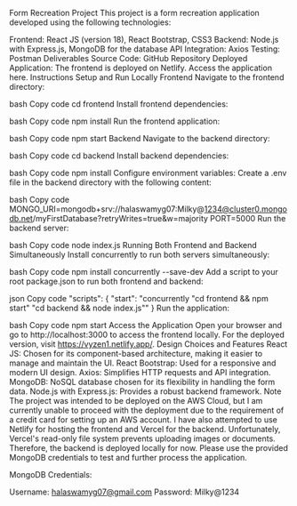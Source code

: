Form Recreation Project
This project is a form recreation application developed using the following technologies:

Frontend: React JS (version 18), React Bootstrap, CSS3
Backend: Node.js with Express.js, MongoDB for the database
API Integration: Axios
Testing: Postman
Deliverables
Source Code: GitHub Repository
Deployed Application: The frontend is deployed on Netlify. Access the application here.
Instructions
Setup and Run Locally
Frontend
Navigate to the frontend directory:

bash
Copy code
cd frontend
Install frontend dependencies:

bash
Copy code
npm install
Run the frontend application:

bash
Copy code
npm start
Backend
Navigate to the backend directory:

bash
Copy code
cd backend
Install backend dependencies:

bash
Copy code
npm install
Configure environment variables:
Create a .env file in the backend directory with the following content:

bash
Copy code
MONGO_URI=mongodb+srv://halaswamyg07:Milky@1234@cluster0.mongodb.net/myFirstDatabase?retryWrites=true&w=majority
PORT=5000
Run the backend server:

bash
Copy code
node index.js
Running Both Frontend and Backend Simultaneously
Install concurrently to run both servers simultaneously:

bash
Copy code
npm install concurrently --save-dev
Add a script to your root package.json to run both frontend and backend:

json
Copy code
"scripts": {
  "start": "concurrently \"cd frontend && npm start\" \"cd backend && node index.js\""
}
Run the application:

bash
Copy code
npm start
Access the Application
Open your browser and go to http://localhost:3000 to access the frontend locally.
For the deployed version, visit https://vyzen1.netlify.app/.
Design Choices and Features
React JS: Chosen for its component-based architecture, making it easier to manage and maintain the UI.
React Bootstrap: Used for a responsive and modern UI design.
Axios: Simplifies HTTP requests and API integration.
MongoDB: NoSQL database chosen for its flexibility in handling the form data.
Node.js with Express.js: Provides a robust backend framework.
Note
The project was intended to be deployed on the AWS Cloud, but I am currently unable to proceed with the deployment due to the requirement of a credit card for setting up an AWS account. I have also attempted to use Netlify for hosting the frontend and Vercel for the backend. Unfortunately, Vercel's read-only file system prevents uploading images or documents. Therefore, the backend is deployed locally for now. Please use the provided MongoDB credentials to test and further process the application.

MongoDB Credentials:

Username: halaswamyg07@gmail.com
Password: Milky@1234
